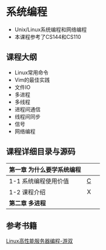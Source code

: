 # 系统编程
- Unix/Linux系统编程和网络编程
- 本课程参考了CS144和CS110
## 课程大纲
- Linux常用命令
- Vim的最佳实践
- 文件IO
- 多进程
- 多线程
- 进程间通信
- 线程间同步
- 信号
- 网络编程
## 课程详细目录与源码 

| **第一章 为什么要学系统编程** | | |
| :--- | :---: | :---: |
| 1-1 系统编程使用价值 | [C](x) | 
| 1-2 课程介绍 | X | 
| **第二章 多进程** |  |

## 参考书籍
[Linux高性能服务器编程-游双](./books/Linux高性能服务器编程%20(游双　著)%20(z-lib.org).pdf)